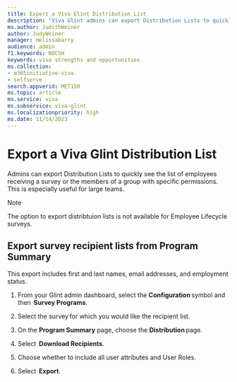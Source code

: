 ```yaml
---
title: Export a Viva Glint Distribution List
description: "Viva Glint admins can export Distribution Lists to quickly see the list of employees receiving a survey or members of a group with specific permissions."
ms.author: JudithWeiner
author: JudyWeiner
manager: melissabarry
audience: admin
f1.keywords: NOCSH
keywords: viva strengths and opportunities
ms.collection:  
- m365initiative-viva
- selfserve 
search.appverid: MET150 
ms.topic: article
ms.service: viva
ms.subservice: viva-glint
ms.localizationpriority: high
ms.date: 11/14/2023
---
```


# Export a Viva Glint Distribution List

Admins can export Distribution Lists to quickly see the list of employees receiving a survey or the members of a group with specific permissions. This is especially useful for large teams. 

> [!NOTE]
> The option to export distribtuion lists is not available for Employee Lifecycle surveys.

## Export survey recipient lists from Program Summary 

This export includes first and last names, email addresses, and employment status.  

1. From your Glint admin dashboard, select the  **Configuration** symbol and then  **Survey Programs**. 

1. Select the survey for which you would like the recipient list. 

1. On the  **Program Summary** page, choose the  **Distribution** page.  

1. Select  **Download Recipients**. 

1. Choose whether to include all user attributes and User Roles. 

1. Select  **Export**. 

 

